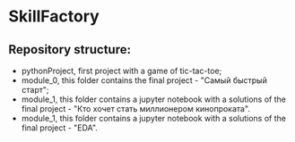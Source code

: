 # SkillFactory

## Repository structure:
- pythonProject, first project with a game of tic-tac-toe;
- module_0, this folder contains the final project - "Самый быстрый старт";
- module_1, this folder contains a jupyter notebook with a solutions of the final project - "Кто хочет стать миллионером кинопроката".
- module_1, this folder contains a jupyter notebook with a solutions of the final project - "EDA".
